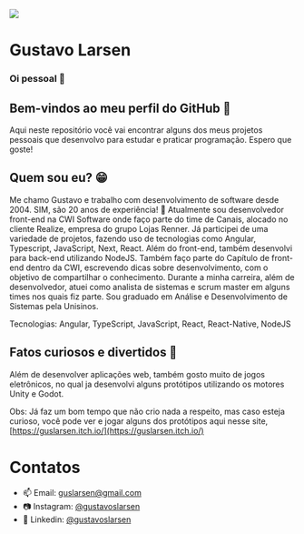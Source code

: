 ![](https://komarev.com/ghpvc/?username=gustavolarsen&color=blue)
# Gustavo Larsen
### Oi pessoal 👋

## Bem-vindos ao meu perfil do GitHub 👾

Aqui neste repositório você vai encontrar alguns dos meus projetos pessoais que desenvolvo para estudar e praticar programação. Espero que goste!

## Quem sou eu? 😁

Me chamo Gustavo e trabalho com desenvolvimento de software desde 2004. SIM, são 20 anos de experiência! 👀
Atualmente sou desenvolvedor front-end na CWI Software onde faço parte do time de Canais, alocado no cliente Realize, empresa do grupo Lojas Renner.
Já participei de uma variedade de projetos, fazendo uso de tecnologias como Angular, Typescript, JavaScript, Next, React. Além do front-end, também desenvolvi para back-end utilizando NodeJS. 
Também faço parte do Capítulo de front-end dentro da CWI, escrevendo dicas sobre desenvolvimento, com o objetivo de compartilhar o conhecimento.
Durante a minha carreira, além de desenvolvedor, atuei como analista de sistemas e scrum master em alguns times nos quais fiz parte. 
Sou graduado em Análise e Desenvolvimento de Sistemas pela Unisinos. 

Tecnologias: Angular, TypeScript, JavaScript, React, React-Native, NodeJS

## Fatos curiosos e divertidos 👀

Além de desenvolver aplicações web, também gosto muito de jogos eletrônicos, no qual ja desenvolvi alguns protótipos utilizando os motores Unity e Godot.

Obs: Já faz um bom tempo que não crio nada a respeito, mas caso esteja curioso, você pode ver e jogar alguns dos protótipos aqui nesse site, [https://guslarsen.itch.io/](https://guslarsen.itch.io/)

# Contatos
- 📫 Email: guslarsen@gmail.com
- 📷 Instagram: [@gustavoslarsen](https://www.instagram.com/gustavoslarsen/)
- 📄 Linkedin: [@gustavoslarsen](https://www.linkedin.com/in/gustavoslarsen/)
